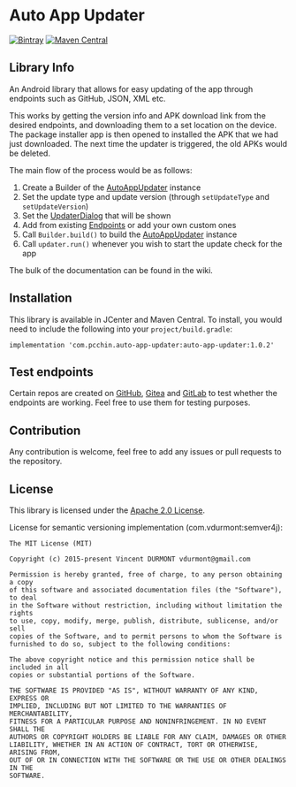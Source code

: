 # Auto App Updater
[![Bintray](https://api.bintray.com/packages/pcchin/auto-app-updater/auto-app-updater/images/download.svg)](https://bintray.com/pcchin/auto-app-updater/com.pcchin.auto-app-updater/_latestVersion)
[![Maven Central](https://maven-badges.herokuapp.com/maven-central/com.pcchin.auto-app-updater/auto-app-updater/badge.svg)](https://search.maven.org/artifact/com.pcchin.auto-app-updater/auto-app-updater)

## Library Info
An Android library that allows for easy updating of the app through endpoints such as GitHub, JSON, XML etc.

This works by getting the version info and APK download link from the desired endpoints,
 and downloading them to a set location on the device. The package installer app is then opened to installed the APK that we had just downloaded.
 The next time the updater is triggered, the old APKs would be deleted.
 
The main flow of the process would be as follows:
1. Create a Builder of the [AutoAppUpdater](/auto-app-updater/src/main/java/com/pcchin/auto_app_updater/AutoAppUpdater.java) instance
2. Set the update type and update version (through `setUpdateType` and `setUpdateVersion`)
3. Set the [UpdaterDialog](/auto-app-updater/src/main/java/com/pcchin/auto_app_updater/utils/UpdaterDialog.java) that will be shown
4. Add from existing [Endpoints](/auto-app-updater/src/main/java/com/pcchin/auto_app_updater) or add your own custom ones
5. Call `Builder.build()` to build the [AutoAppUpdater](/auto-app-updater/src/main/java/com/pcchin/auto_app_updater/AutoAppUpdater.java) instance
6. Call `updater.run()` whenever you wish to start the update check for the app
 
The bulk of the documentation can be found in the wiki.

## Installation
This library is available in JCenter and Maven Central. To install, you would need to include the following into your `project/build.gradle`:

```
implementation 'com.pcchin.auto-app-updater:auto-app-updater:1.0.2'
```

## Test endpoints
Certain repos are created on [GitHub](https://github.com/aau-test), [Gitea](https://git.pcchin.com/aau-test) and [GitLab](https://gitlab.com/aau-test) to test whether the endpoints are working.
 Feel free to use them for testing purposes.

## Contribution
Any contribution is welcome, feel free to add any issues or pull requests to the repository.

## License
This library is licensed under the [Apache 2.0 License](/LICENSE).

License for semantic versioning implementation (com.vdurmont:semver4j):
```
The MIT License (MIT)

Copyright (c) 2015-present Vincent DURMONT vdurmont@gmail.com

Permission is hereby granted, free of charge, to any person obtaining a copy
of this software and associated documentation files (the "Software"), to deal
in the Software without restriction, including without limitation the rights
to use, copy, modify, merge, publish, distribute, sublicense, and/or sell
copies of the Software, and to permit persons to whom the Software is
furnished to do so, subject to the following conditions:

The above copyright notice and this permission notice shall be included in all
copies or substantial portions of the Software.

THE SOFTWARE IS PROVIDED "AS IS", WITHOUT WARRANTY OF ANY KIND, EXPRESS OR
IMPLIED, INCLUDING BUT NOT LIMITED TO THE WARRANTIES OF MERCHANTABILITY,
FITNESS FOR A PARTICULAR PURPOSE AND NONINFRINGEMENT. IN NO EVENT SHALL THE
AUTHORS OR COPYRIGHT HOLDERS BE LIABLE FOR ANY CLAIM, DAMAGES OR OTHER
LIABILITY, WHETHER IN AN ACTION OF CONTRACT, TORT OR OTHERWISE, ARISING FROM,
OUT OF OR IN CONNECTION WITH THE SOFTWARE OR THE USE OR OTHER DEALINGS IN THE
SOFTWARE.
```